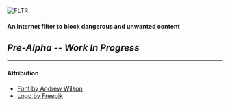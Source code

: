 ![FLTR](https://nautilus-nonprofit.org/images/fltr-logo.svg?sanitize=true)

#### An Internet filter to block dangerous and unwanted content

## *Pre-Alpha -- Work In Progress*

-----

#### Attribution

+ [Font by Andrew Wilson](https://www.fontsquirrel.com/license/loaded)
+ [Logo by Freepik](https://www.freepik.com/free-photos-vectors/logo)
